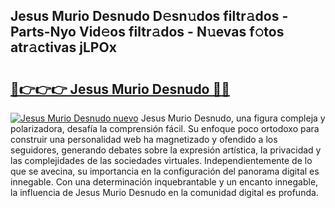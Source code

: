 ## Jesus Murio Desnudo D𝚎sn𝚞dos filtr𝚊dos - Parts-Nyo Vid𝚎os filtr𝚊dos - N𝚞evas f𝚘tos atr𝚊ctivas jLPOx

# <h2><a href="http://mb4p2lf.tromn.icu/?c=Jesus+Murio+Desnudo">🔗👉👉👉 Jesus Murio Desnudo 🔗🔗</a></h2>

[![Jesus Murio Desnudo nuevo](https://i.imgur.com/pEAQMta.gif)](http://mb4p2lf.tromn.icu/?c=Jesus+Murio+Desnudo)
Jesus Murio Desnudo, una figura compleja y polarizadora, desafía la comprensión fácil. Su enfoque poco ortodoxo para construir una personalidad web ha magnetizado y ofendido a los seguidores, generando debates sobre la expresión artística, la privacidad y las complejidades de las sociedades virtuales. Independientemente de lo que se avecina, su importancia en la configuración del panorama digital es innegable. Con una determinación inquebrantable y un encanto innegable, la influencia de Jesus Murio Desnudo en la comunidad digital es profunda.
